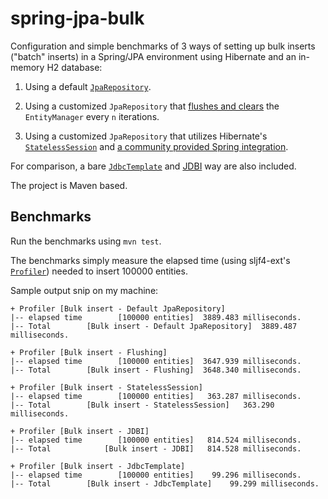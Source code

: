 spring-jpa-bulk
===============

Configuration and simple benchmarks of 3 ways of setting up bulk inserts ("batch" inserts) in a Spring/JPA environment using Hibernate and an in-memory H2 database:

1. Using a default [`JpaRepository`][1].

2. Using a customized `JpaRepository` that [flushes and clears][2] the `EntityManager` every `n` iterations.

3. Using a customized `JpaRepository` that utilizes Hibernate's [`StatelessSession`][3] and [a community provided Spring integration][4].

For comparison, a bare [`JdbcTemplate`][5] and [JDBI][6] way are also included.

The project is Maven based.

Benchmarks
----------

Run the benchmarks using `mvn test`.

The benchmarks simply measure the elapsed time (using sljf4-ext's [`Profiler`][7]) needed to insert 100000 entities.

Sample output snip on my machine:

```
+ Profiler [Bulk insert - Default JpaRepository]
|-- elapsed time        [100000 entities]  3889.483 milliseconds.
|-- Total        [Bulk insert - Default JpaRepository]  3889.487 milliseconds.

+ Profiler [Bulk insert - Flushing]
|-- elapsed time        [100000 entities]  3647.939 milliseconds.
|-- Total        [Bulk insert - Flushing]  3648.340 milliseconds.

+ Profiler [Bulk insert - StatelessSession]
|-- elapsed time        [100000 entities]   363.287 milliseconds.
|-- Total        [Bulk insert - StatelessSession]   363.290 milliseconds.

+ Profiler [Bulk insert - JDBI]
|-- elapsed time        [100000 entities]   814.524 milliseconds.
|-- Total            [Bulk insert - JDBI]   814.528 milliseconds.

+ Profiler [Bulk insert - JdbcTemplate]
|-- elapsed time        [100000 entities]    99.296 milliseconds.
|-- Total        [Bulk insert - JdbcTemplate]    99.299 milliseconds.

```


  [1]: http://docs.spring.io/spring-data/jpa/docs/1.4.x/api/org/springframework/data/jpa/repository/JpaRepository.html
  [2]: http://docs.jboss.org/hibernate/orm/4.2/manual/en-US/html/ch15.html#batch-inserts
  [3]: http://docs.jboss.org/hibernate/core/4.2/javadocs/org/hibernate/StatelessSession.html
  [4]: https://jira.springsource.org/browse/SPR-2495
  [5]: http://docs.spring.io/spring/docs/3.2.6.RELEASE/javadoc-api/org/springframework/jdbc/core/JdbcTemplate.html
  [6]: http://jdbi.org/
  [7]: http://www.slf4j.org/extensions.html#profiler
